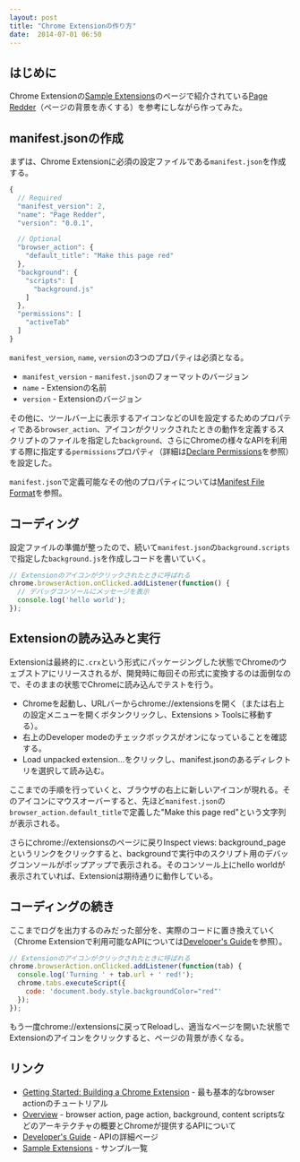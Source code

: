 ```yaml
---
layout: post
title: "Chrome Extensionの作り方"
date:  2014-07-01 06:50
---
```


## はじめに

Chrome Extensionの[Sample Extensions](https://developer.chrome.com/extensions/samples)のページで紹介されている[Page Redder](https://developer.chrome.com/extensions/samples#page-redder)（ページの背景を赤くする）を参考にしながら作ってみた。


## manifest.jsonの作成

まずは、Chrome Extensionに必須の設定ファイルである`manifest.json`を作成する。

```js
{
  // Required
  "manifest_version": 2,
  "name": "Page Redder",
  "version": "0.0.1",

  // Optional
  "browser_action": {
    "default_title": "Make this page red"
  },
  "background": {
    "scripts": [
      "background.js"
    ]
  },
  "permissions": [
    "activeTab"
  ]
}
```

`manifest_version`, `name`, `version`の3つのプロパティは必須となる。

- `manifest_version` - `manifest.json`のフォーマットのバージョン
- `name` - Extensionの名前
- `version` - Extensionのバージョン

その他に、ツールバー上に表示するアイコンなどのUIを設定するためのプロパティである`browser_action`、アイコンがクリックされたときの動作を定義するスクリプトのファイルを指定した`background`、さらにChromeの様々なAPIを利用する際に指定する`permissions`プロパティ（詳細は[Declare Permissions](https://developer.chrome.com/extensions/declare_permissions)を参照）を設定した。

`manifest.json`で定義可能なその他のプロパティについては[Manifest File Format](https://developer.chrome.com/extensions/manifest)を参照。

## コーディング

設定ファイルの準備が整ったので、続いて`manifest.json`の`background.scripts`で指定した`background.js`を作成しコードを書いていく。

```js
// Extensionのアイコンがクリックされたときに呼ばれる
chrome.browserAction.onClicked.addListener(function() {
  // デバッグコンソールにメッセージを表示
  console.log('hello world');
});
```

## Extensionの読み込みと実行

Extensionは最終的に`.crx`という形式にパッケージングした状態でChromeのウェブストアにリリースされるが、開発時に毎回その形式に変換するのは面倒なので、そのままの状態でChromeに読み込んでテストを行う。

- Chromeを起動し、URLバーからchrome://extensionsを開く（または右上の設定メニューを開くボタンクリックし、Extensions > Toolsに移動する）。
- 右上のDeveloper modeのチェックボックスがオンになっていることを確認する。
- Load unpacked extension...をクリックし、manifest.jsonのあるディレクトリを選択して読み込む。

ここまでの手順を行っていくと、ブラウザの右上に新しいアイコンが現れる。そのアイコンにマウスオーバーすると、先ほど`manifest.json`の`browser_action.default_title`で定義した"Make this page red"という文字列が表示される。

さらにchrome://extensionsのページに戻りInspect views: background_pageというリンクをクリックすると、backgroundで実行中のスクリプト用のデバッグコンソールがポップアップで表示される。そのコンソール上にhello worldが表示されていれば、Extensionは期待通りに動作している。

## コーディングの続き

ここまでログを出力するのみだった部分を、実際のコードに置き換えていく（Chrome Extensionで利用可能なAPIについては[Developer's Guide](https://developer.chrome.com/extensions/devguide)を参照）。

```js
// Extensionのアイコンがクリックされたときに呼ばれる
chrome.browserAction.onClicked.addListener(function(tab) {
  console.log('Turning ' + tab.url + ' red!');
  chrome.tabs.executeScript({
    code: 'document.body.style.backgroundColor="red"'
  });
});
```

もう一度chrome://extensionsに戻ってReloadし、適当なページを開いた状態でExtensionのアイコンをクリックすると、ページの背景が赤くなる。

## リンク

- [Getting Started: Building a Chrome Extension](https://developer.chrome.com/extensions/getstarted) - 最も基本的なbrowser actionのチュートリアル
- [Overview](https://developer.chrome.com/extensions/overview) - browser action, page action, background, content scriptsなどのアーキテクチャの概要とChromeが提供するAPIについて
- [Developer's Guide](https://developer.chrome.com/extensions/devguide) - APIの詳細ページ
- [Sample Extensions](https://developer.chrome.com/extensions/samples) - サンプル一覧





